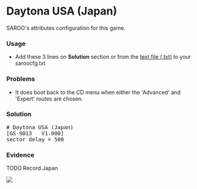# Daytona USA (Japan)

SAROO's attributes configuration for this game.

### Usage

- Add these 3 lines on **Solution** section or from the [text file (.txt)](./config.txt) to your saroocfg.txt

### Problems

- It does boot back to the CD menu when either the 'Advanced' and 'Expert' routes are chosen.

### Solution

<pre># Daytona USA (Japan)
[GS-9013   V1.000]
sector_delay = 500</pre>

### Evidence

TODO Record Japan

[![](https://img.youtube.com/vi/YZOGw2jjz5k/0.jpg)](https://youtu.be/YZOGw2jjz5k)
